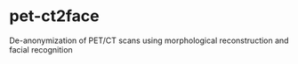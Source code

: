 # pet-ct2face
De-anonymization of PET/CT scans using morphological reconstruction and facial recognition
